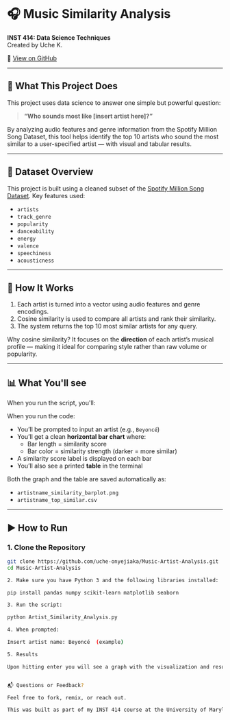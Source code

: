 # 🎧 Music Similarity Analysis  
**INST 414: Data Science Techniques**  
Created by Uche K.

🔗 [View on GitHub](https://github.com/uche-onyejiaka/Music-Artist-Analysis)

---

## 🧠 What This Project Does

This project uses data science to answer one simple but powerful question:

> **“Who sounds most like [insert artist here]?”**

By analyzing audio features and genre information from the Spotify Million Song Dataset, this tool helps identify the top 10 artists who sound the most similar to a user-specified artist — with visual and tabular results.

---

## 📁 Dataset Overview

This project is built using a cleaned subset of the [Spotify Million Song Dataset](https://www.kaggle.com/datasets/zaheenhamidani/spotify-million-song-dataset). Key features used:
- `artists`
- `track_genre`
- `popularity`
- `danceability`
- `energy`
- `valence`
- `speechiness`
- `acousticness`

---

## 🧮 How It Works 

1. Each artist is turned into a vector using audio features and genre encodings.
2. Cosine similarity is used to compare all artists and rank their similarity.
3. The system returns the top 10 most similar artists for any query.

Why cosine similarity? It focuses on the **direction** of each artist’s musical profile — making it ideal for comparing style rather than raw volume or popularity.


---

## 📊 What You'll see

When you run the script, you'll:

When you run the code:
- You’ll be prompted to input an artist (e.g., `Beyoncé`)
- You’ll get a clean **horizontal bar chart** where:
  - Bar length = similarity score
  - Bar color = similarity strength (darker = more similar)
- A similarity score label is displayed on each bar
- You’ll also see a printed **table** in the terminal

Both the graph and the table are saved automatically as:
- `artistname_similarity_barplot.png`
- `artistname_top_similar.csv`

---

## ▶️ How to Run

### 1. Clone the Repository
```bash
git clone https://github.com/uche-onyejiaka/Music-Artist-Analysis.git
cd Music-Artist-Analysis

2. Make sure you have Python 3 and the following libraries installed:

pip install pandas numpy scikit-learn matplotlib seaborn

3. Run the script:

python Artist_Similarity_Analysis.py

4. When prompted:

Insert artist name: Beyoncé  (example)

5. Results

Upon hitting enter you will see a graph with the visualization and results


📬 Questions or Feedback?

Feel free to fork, remix, or reach out.

This was built as part of my INST 414 course at the University of Maryland — but it's something I could easily see becoming a personal playlist tool or even a plug-in for recommendation engines.

